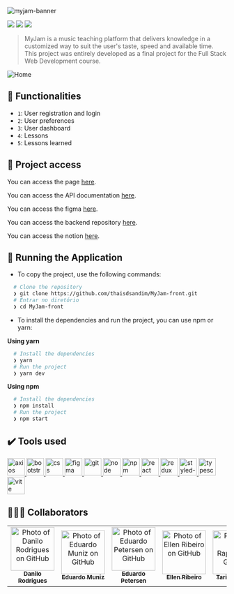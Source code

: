 ![myjam-banner](https://user-images.githubusercontent.com/108702071/203425580-4747d10e-65ca-4c99-8052-c0b9c639767a.png)

<p align="left">
<img src="http://img.shields.io/static/v1?label=STATUS&message=UNDER%20DEVELOPMENT&color=GREEN&style=for-the-badge"/>
<img src="https://img.shields.io/github/languages/count/thaisdsandim/MyJam-front?style=for-the-badge"/>
<img src="https://img.shields.io/github/repo-size/thaisdsandim/MyJam-front?style=for-the-badge"/>
</p>

> MyJam is a music teaching platform that delivers knowledge in a customized way to suit the user's taste, speed and available time. This project was entirely developed as a final project for the Full Stack Web Development course.


![Home](https://user-images.githubusercontent.com/96362469/204377884-995b4ef2-b0a4-4e83-82f4-94cb81cc94c5.png)

## :hammer: Functionalities

- `1`: User registration and login
- `2`: User preferences
- `3`: User dashboard
- `4`: Lessons
- `5`: Lessons learned

## 📁 Project access

You can access the page [here](https://myjam.vercel.app/).

You can access the API documentation [here](https://lorqrz.github.io/myjamdoc/).

You can access the figma [here](https://www.figma.com/file/N2Rq4im2vcz2KgKW8qMVMa/MyJam?node-id=172%3A2419).

You can access the backend repository [here](https://github.com/heylipemoreno/myjam-back).

You can access the notion [here](https://www.notion.so/Big-Boss-Grupo-2-4dac31668f7148569c6d45ec7307e8d8).


## :hammer: Running the Application

- To copy the project, use the following commands:

```bash
  # Clone the repository
  ❯ git clone https://github.com/thaisdsandim/MyJam-front.git
  # Entrar no diretório
  ❯ cd MyJam-front
```

- To install the dependencies and run the project, you can use npm or yarn:

**Using yarn**

```bash
  # Install the dependencies
  ❯ yarn
  # Run the project
  ❯ yarn dev
```

**Using npm**

```bash
  # Install the dependencies
  ❯ npm install
  # Run the project
  ❯ npm start
```


## ✔️ Tools used

<a href="https://axios-http.com/assets/logo.svg"> <img src="https://axios-http.com/assets/logo.svg" alt="axios" width="40" height="40"/> </a> <a href="https://getbootstrap.com/"> <img src="https://cdn.jsdelivr.net/gh/devicons/devicon/icons/bootstrap/bootstrap-original.svg" alt="bootstrap" width="40" height="40"/> </a>
<a href="https://developer.mozilla.org/pt-BR/docs/Web/CSS"> <img src="https://cdn.jsdelivr.net/gh/devicons/devicon/icons/css3/css3-original.svg" alt="css" width="40" height="40"/> </a> <a href="https://www.figma.com/files/recent?fuid=1054783839438239746"> <img src="https://cdn.jsdelivr.net/gh/devicons/devicon/icons/figma/figma-original.svg" alt="figma" width="40" height="40"/> </a>
<a href="https://git-scm.com/"> <img src="https://cdn.jsdelivr.net/gh/devicons/devicon/icons/git/git-original.svg" alt="git" width="40" height="40"/> </a> <a href="https://nodejs.org/en/"> <img src="https://cdn.jsdelivr.net/gh/devicons/devicon/icons/nodejs/nodejs-original.svg" alt="node" width="40" height="40"/> </a> <a href="https://www.npmjs.com/"> <img src="https://cdn.jsdelivr.net/gh/devicons/devicon/icons/npm/npm-original-wordmark.svg" alt="npm" width="40" height="40"/> </a>
<a href="https://pt-br.reactjs.org/"> <img src="https://cdn.jsdelivr.net/gh/devicons/devicon/icons/react/react-original.svg" alt="react" width="40" height="40"/> </a>
<a href="https://redux.js.org/"> <img src="https://cdn.jsdelivr.net/gh/devicons/devicon/icons/redux/redux-original.svg" alt="redux" width="40" height="40"/> </a>  <a href="https://styled-components.com/"> <img src="https://styled-components.com/logo.png" alt="styled-components" width="40" height="40"/> </a> <a href="https://www.typescriptlang.org/"> <img src="https://cdn.jsdelivr.net/gh/devicons/devicon/icons/typescript/typescript-original.svg" alt="typescript" width="40" height="40"/> </a> <a href="https://vitejs.dev/"> <img src="https://vitejs.dev/logo-with-shadow.png" alt="vite" width="40" height="40"/> </a>


## 👨‍👨‍👧 Collaborators
<table>
  <tr>
    <td align="center">
      <a href="https://github.com/danilordev">
        <img src="https://avatars.githubusercontent.com/u/109250477?v=4" width="100px;" alt="Photo of Danilo Rodrigues on GitHub"/><br>
        <sub>
          <b>Danilo Rodrigues</b>
        </sub>
      </a>
    </td>
    <td align="center">
      <a href="https://github.com/eduardmuniz">
        <img src="https://avatars.githubusercontent.com/u/109393530?v=4" width="100px;" alt="Photo of Eduardo Muniz on GitHub"/><br>
        <sub>
          <b>Eduardo Muniz</b>
        </sub>
      </a>
    </td>
     <td align="center">
      <a href="https://github.com/eduardopetersen">
        <img src="https://avatars.githubusercontent.com/u/75628342?v=4" width="100px;" alt="Photo of Eduardo Petersen on GitHub"/><br>
        <sub>
          <b>Eduardo Petersen</b>
        </sub>
      </a>
    </td>
     <td align="center">
      <a href="https://github.com/ellenri">
        <img src="https://avatars.githubusercontent.com/u/102426768?v=4" width="100px;" alt="Photo of Ellen Ribeiro on GitHub"/><br>
        <sub>
          <b>Ellen Ribeiro</b>
        </sub>
      </a>
    </td>
    <td align="center">
      <a href="https://github.com/tarikraposo">
        <img src="https://avatars.githubusercontent.com/u/33874748?v=4" width="100px;" alt="Photo of Tarik Raposo on GitHub"/><br>
        <sub>
          <b>Tarik Raposo</b>
        </sub>
      </a>
    </td>
    <td align="center">
      <a href="https://github.com/thaisdsandim">
        <img src="https://avatars.githubusercontent.com/u/96362469?v=4" width="100px;" alt="Photo of Thaís Sandim on GitHub"/><br>
        <sub>
          <b>Thaís Sandim</b>
        </sub>
      </a>
    </td>
    <td align="center">
      <a href="https://github.com/VictorHugoGuirra">
        <img src="https://avatars.githubusercontent.com/u/109575421?v=4" width="100px;" alt="Photo of Victor Hugo Guirra on GitHub"/><br>
        <sub>
          <b>Victor Hugo Guirra</b>
        </sub>
      </a>
    </td>
  </tr>
</table>

